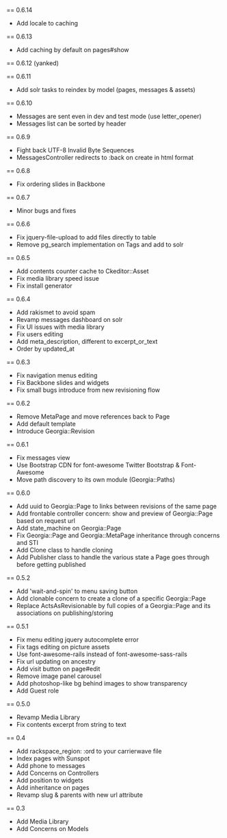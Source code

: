 == 0.6.14

- Add locale to caching

== 0.6.13

- Add caching by default on pages#show

== 0.6.12 (yanked)

== 0.6.11

- Add solr tasks to reindex by model (pages, messages & assets)

== 0.6.10

- Messages are sent even in dev and test mode (use letter_opener)
- Messages list can be sorted by header

== 0.6.9

- Fight back UTF-8 Invalid Byte Sequences
- MessagesController redirects to :back on create in html format

== 0.6.8

- Fix ordering slides in Backbone

== 0.6.7

- Minor bugs and fixes

== 0.6.6

- Fix jquery-file-upload to add files directly to table
- Remove pg_search implementation on Tags and add to solr

== 0.6.5

- Add contents counter cache to Ckeditor::Asset
- Fix media library speed issue
- Fix install generator

== 0.6.4

- Add rakismet to avoid spam
- Revamp messages dashboard on solr
- Fix UI issues with media library
- Fix users editing
- Add meta_description, different to excerpt_or_text
- Order by updated_at

== 0.6.3

- Fix navigation menus editing
- Fix Backbone slides and widgets
- Fix small bugs introduce from new revisioning flow

== 0.6.2

- Remove MetaPage and move references back to Page
- Add default template
- Introduce Georgia::Revision

== 0.6.1

- Fix messages view
- Use Bootstrap CDN for font-awesome Twitter Bootstrap & Font-Awesome
- Move path discovery to its own module (Georgia::Paths)

== 0.6.0

- Add uuid to Georgia::Page to links between revisions of the same page
- Add frontable controller concern: show and preview of Georgia::Page based on request url
- Add state_machine on Georgia::Page
- Fix Georgia::Page and Georgia::MetaPage inheritance through concerns and STI
- Add Clone class to handle cloning
- Add Publisher class to handle the various state a Page goes through before getting published

== 0.5.2

- Add 'wait-and-spin' to menu saving button
- Add clonable concern to create a clone of a specific Georgia::Page
- Replace ActsAsRevisionable by full copies of a Georgia::Page and its associations on publishing/storing

== 0.5.1

- Fix menu editing jquery autocomplete error
- Fix tags editing on picture assets
- Use font-awesome-rails instead of font-awesome-sass-rails
- Fix url updating on ancestry
- Add visit button on page#edit
- Remove image panel carousel
- Add photoshop-like bg behind images to show transparency
- Add Guest role

== 0.5.0

- Revamp Media Library
- Fix contents excerpt from string to text

== 0.4

- Add rackspace_region: :ord to your carrierwave file
- Index pages with Sunspot
- Add phone to messages
- Add Concerns on Controllers
- Add position to widgets
- Add inheritance on pages
- Revamp slug & parents with new url attribute

== 0.3

- Add Media Library
- Add Concerns on Models